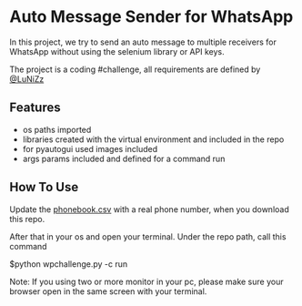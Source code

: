 # Auto Message Sender for WhatsApp

In this project, we try to send an auto message to multiple receivers for WhatsApp without using the selenium library or API keys.

The project is a coding #challenge, all requirements are defined by [@LuNiZz](https://github.com/LuNiZz/)


## Features

- os paths imported
- libraries created with the virtual environment and included in the repo
- for pyautogui used images included
- args params included and defined for a command run

  
## How To Use

Update the [phonebook.csv](https://github.com/mburakbilgic/AutoMessage/blob/master/phonebook.csv) with a real phone number, when you download this repo.

After that in your os and open your terminal. Under the repo path, call this command

$python wpchallenge.py -c run

Note: If you using two or more monitor in your pc, please make sure your browser open in the same screen with your terminal.
